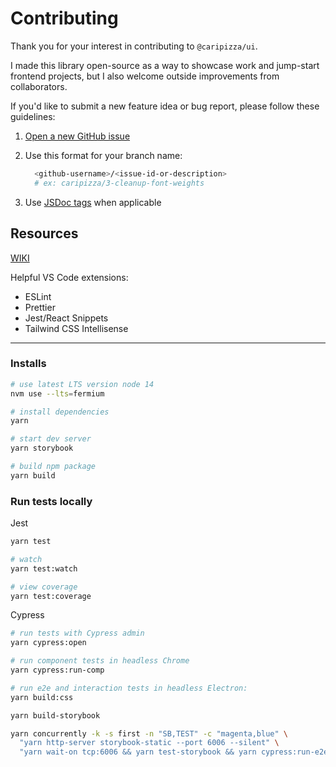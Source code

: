 # Contributing

Thank you for your interest in contributing to `@caripizza/ui`.

I made this library open-source as a way to showcase work and jump-start frontend projects, but I also welcome outside improvements from collaborators.

If you'd like to submit a new feature idea or bug report, please follow these guidelines:

1. [Open a new GitHub issue](https://github.com/caripizza/ui/issues/new)

2. Use this format for your branch name:
    ```bash
      <github-username>/<issue-id-or-description>
      # ex: caripizza/3-cleanup-font-weights
    ```

3. Use [JSDoc tags](https://jsdoc.app/tags-deprecated.html) when applicable

## Resources
[WIKI](https://github.com/caripizza/ui/wiki/Resources)

Helpful VS Code extensions:
  - ESLint
  - Prettier
  - Jest/React Snippets
  - Tailwind CSS Intellisense

-----

### Installs
```bash
# use latest LTS version node 14
nvm use --lts=fermium

# install dependencies
yarn

# start dev server
yarn storybook

# build npm package
yarn build
```

### Run tests locally
Jest
```bash
yarn test

# watch
yarn test:watch

# view coverage
yarn test:coverage
```

Cypress
```bash
# run tests with Cypress admin
yarn cypress:open

# run component tests in headless Chrome
yarn cypress:run-comp

# run e2e and interaction tests in headless Electron:
yarn build:css

yarn build-storybook

yarn concurrently -k -s first -n "SB,TEST" -c "magenta,blue" \
  "yarn http-server storybook-static --port 6006 --silent" \
  "yarn wait-on tcp:6006 && yarn test-storybook && yarn cypress:run-e2e"
```

